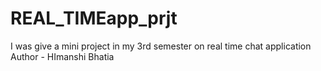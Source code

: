 # REAL_TIMEapp_prjt
I was give a mini project in my 3rd semester on real time chat application 
Author - HImanshi Bhatia
